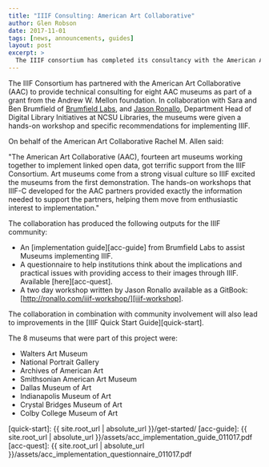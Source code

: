 ```yaml
---
title: "IIIF Consulting: American Art Collaborative"
author: Glen Robson
date: 2017-11-01
tags: [news, announcements, guides]
layout: post
excerpt: >
  The IIIF consortium has completed its consultancy with the American Art Collaborative and are able to share a guides for implementing IIIF in Museums and other outputs produced by the collaboration.
---
```


The IIIF Consortium has partnered with the American Art Collaborative (AAC) to provide technical consulting for eight AAC museums as part of a grant from the Andrew W. Mellon foundation. In collaboration with Sara and Ben Brumfield of [Brumfield Labs][Brumfield-Labs], and [Jason Ronallo][ronallo], Department Head of Digital Library Initiatives at NCSU Libraries, the museums were given a hands-on workshop and specific recommendations for implementing IIIF.

On behalf of the American Art Collaborative Rachel M. Allen said:

"The American Art Collaborative (AAC), fourteen art museums working together to implement linked open data, got terrific support from the IIIF Consortium.  Art museums come from a strong visual culture so IIIF excited the museums from the first demonstration.  The hands-on workshops that IIIF-C developed for the AAC partners provided exactly the information needed to support the partners, helping them move from enthusiastic interest to implementation."

The collaboration has produced the following outputs for the IIIF community:

 * An [implementation guide][acc-guide] from Brumfield Labs to assist Museums implementing IIIF. 
 * A questionnaire to help institutions think about the implications and practical issues with providing access to their images through IIIF. Available [here][acc-quest].
 * A two day workshop written by Jason Ronallo available as a GitBook: [http://ronallo.com/iiif-workshop/][iiif-workshop].

The collaboration in combination with community involvement will also lead to improvements in the [IIIF Quick Start Guide][quick-start].

The 8 museums that were part of this project were:

 * Walters Art Museum
 * National Portrait Gallery
 * Archives of American Art
 * Smithsonian American Art Museum
 * Dallas Museum of Art
 * Indianapolis Museum of Art
 * Crystal Bridges Museum of Art
 * Colby College Museum of Art

[Brumfield-Labs]: http://www.brumfieldlabs.com
[ronallo]: https://ronallo.com
[iiif-workshop]: http://ronallo.com/iiif-workshop/
[quick-start]: {{ site.root_url | absolute_url }}/get-started/
[acc-guide]: {{ site.root_url | absolute_url }}/assets/acc_implementation_guide_011017.pdf
[acc-quest]: {{ site.root_url | absolute_url }}/assets/acc_implementation_questionnaire_011017.pdf
